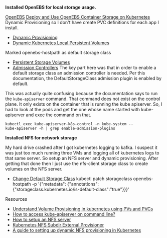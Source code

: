 **Installed OpenEBS for local storage usage.**

[OpenEBS](https://openebs.io/docs/user-guides/localpv-hostpath#create-a-persistentvolumeclaim)
[Deploy and Use OpenEBS Container Storage on Kubernetes](https://computingforgeeks.com/deploy-and-use-openebs-container-storage-on-kubernetes/)
Dynamic Provisioning so I don't have create PVC definitions for each app I install.

* [Dynamic Provisioning](https://kubernetes.io/docs/concepts/storage/dynamic-provisioning/)
* [Dynamic Kubernetes Local Persistent Volumes](https://github.com/openebs/dynamic-localpv-provisioner)

Marked openebs-hostpath as default storage class
* [Persistent Storage Volumes](https://kubernetes.io/docs/concepts/storage/persistent-volumes/)
* [Admission Controllers](https://kubernetes.io/docs/reference/access-authn-authz/admission-controllers/)
The key part here was that in order to enable a default storage class an admission controller is needed. Per this documentation, the DefaultStorageClass admission plugin is enabled by default.

This was actually quite confusing because the documentation says to run the <code>kube-apiserver</code> command. That command does not exist on the control plane. It only exists on the container that is running the kube apiserver. So, I had to look at the pods and get the one whose name started with kube-apiserver and exec the command on that.

<code>kubectl exec kube-apiserver-k8s-control -n kube-system -- kube-apiserver -h | grep enable-admission-plugins</code>

**Installed NFS for network storage**

My hard drive crashed after I got kubernetes logging to kafka. I suspect it was just too much running three VMs and logging all of kubernetes logs to that same server. So setup an NFS server and dynamic provisioning. After getting that done then I just use the nfs-client storage class to create volumes on the NFS server.


* [Change Default Storage Class](https://kubernetes.io/docs/tasks/administer-cluster/change-default-storage-class/)
kubectl patch storageclass openebs-hostpath -p '{"metadata": {"annotations":{"storageclass.kubernetes.io/is-default-class":"true"}}}'

Resources
* [Understand Volume Provisioning in kubernetes using PVs and PVCs](https://medium.com/@dunefro/part-1-4-container-attached-storage-with-openebs-understand-volume-provisioning-in-kubernetes-e7d7497dfe7f)
* [How to access kube-apiserver on command line?](https://stackoverflow.com/questions/56542351/how-to-access-kube-apiserver-on-command-line)
* [How to setup an NFS server](https://learn.acloud.guru/handson/afe186bc-c296-4465-b222-a31e1a861292)
* [Kubernetes NFS Subdir External Provisioner](https://github.com/kubernetes-sigs/nfs-subdir-external-provisioner)
* [A guide to setting up dynamic NFS provisioning in Kubernetes](https://www.youtube.com/watch?v=DF3v2P8ENEg)
